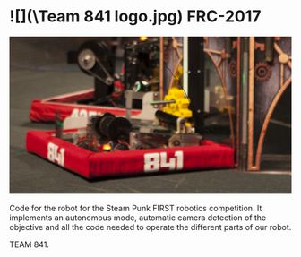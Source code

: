 ![](\Team 841 logo.jpg)
FRC-2017
===========

![](Waffle.jpg)

Code for the robot for the Steam Punk FIRST robotics competition.
It implements an autonomous mode, automatic camera detection of the objective and all the code needed to operate the different parts of our robot.

TEAM 841.
